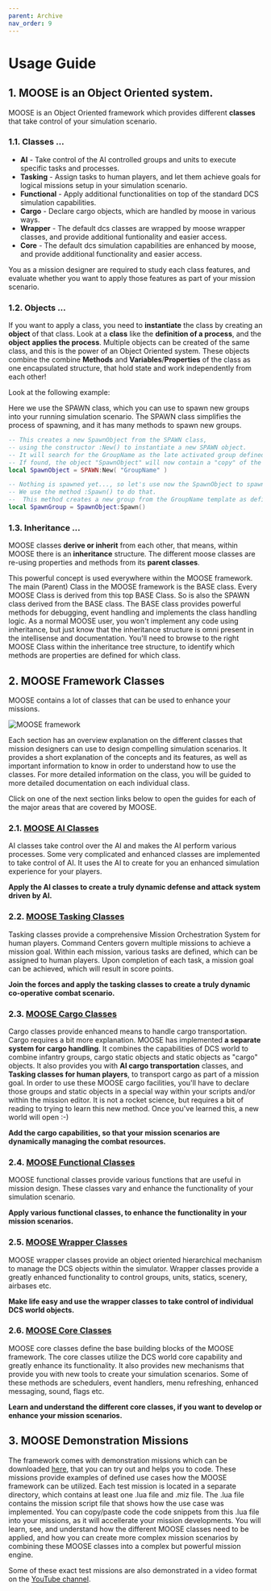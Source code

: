 ```yaml
---
parent: Archive
nav_order: 9
---
```


# Usage Guide

## 1. MOOSE is an Object Oriented system.

MOOSE is an Object Oriented framework which provides different **classes** that take control of your simulation scenario.

### 1.1. Classes ...

  * **AI** - Take control of the AI controlled groups and units to execute specific tasks and processes.
  * **Tasking** - Assign tasks to human players, and let them achieve goals for logical missions setup in your
    simulation scenario.
  * **Functional** - Apply additional functionalities on top of the standard DCS simulation capabilities.
  * **Cargo** - Declare cargo objects, which are handled by moose in various ways.
  * **Wrapper** - The default dcs classes are wrapped by moose wrapper classes, and provide additional funtionality and
    easier access.
  * **Core** - The default dcs simulation capabilities are enhanced by moose, and provide additional functionality and
    easier access.

You as a mission designer are required to study each class features, and evaluate whether you want to apply
those features as part of your mission scenario.

### 1.2. Objects ...

If you want to apply a class, you need to **instantiate** the class by creating an **object** of that class.
Look at a **class** like the **definition of a process**, and the **object** **applies the process**.
Multiple objects can be created of the same class, and this is the power of an Object Oriented system.
These objects combine the combine **Methods** and **Variables**/**Properties** of the class as one encapsulated
structure, that hold state and work independently from each other!

Look at the following example:

Here we use the SPAWN class, which you can use to spawn new groups into your running simulation scenario.
The SPAWN class simplifies the process of spawning, and it has many methods to spawn new groups.

```lua
-- This creates a new SpawnObject from the SPAWN class,
-- using the constructor :New() to instantiate a new SPAWN object.
-- It will search for the GroupName as the late activated group defined within your Mission Editor.
-- If found, the object "SpawnObject" will now contain a "copy" of the SPAWN class to apply the spawning process.
local SpawnObject = SPAWN:New( "GroupName" )

-- Nothing is spawned yet..., so let's use now the SpawnObject to spawn a new GROUP.
-- We use the method :Spawn() to do that.
--  This method creates a new group from the GroupName template as defined within the Mission Editor.
local SpawnGroup = SpawnObject:Spawn()
```

### 1.3. Inheritance ...

MOOSE classes **derive or inherit** from each other, that means,
within MOOSE there is an **inheritance** structure.
The different moose classes are re-using properties and methods from its **parent classes**.

This powerful concept is used everywhere within the MOOSE framework.
The main (Parent) Class in the MOOSE framework is the BASE class.
Every MOOSE Class is derived from this top BASE Class.
So is also the SPAWN class derived from the BASE class.
The BASE class provides powerful methods for debugging,
event handling and implements the class handling logic.
As a normal MOOSE user, you won't implement any code using inheritance,
but just know that the inheritance structure is omni present in the intellisense and documentation.
You'll need to browse to the right MOOSE Class within the inheritance tree structure,
to identify which methods are properties are defined for which class.



## 2. MOOSE Framework Classes

MOOSE contains a lot of classes that can be used to enhance your missions.

![MOOSE framework](/images/classes/overview.jpg)

Each section has an overview explanation on the different classes that mission designers can use to design compelling
simulation scenarios. It provides a short explanation of the concepts and its features, as well as important information
to know in order to understand how to use the classes.
For more detailed information on the class, you will be guided to more detailed documentation on each individual class.

Click on one of the next section links below to open the guides for each of the major areas that are covered by MOOSE.

### 2.1. [MOOSE AI Classes](classes-ai.md)

AI classes take control over the AI and makes the AI perform various processes.
Some very complicated and enhanced classes are implemented to take control of AI.
It uses the AI to create for you an enhanced simulation experience for your players.

**Apply the AI classes to create a truly dynamic defense and attack system driven by AI.**


### 2.2. [MOOSE Tasking Classes](classes-tasking.md)

Tasking classes provide a comprehensive Mission Orchestration System for human players.
Command Centers govern multiple missions to achieve a mission goal.
Within each mission, various tasks are defined, which can be assigned to human players.
Upon completion of each task, a mission goal can be achieved, which will result in score points.

**Join the forces and apply the tasking classes to create a truly dynamic co-operative combat scenario.**


### 2.3. [MOOSE Cargo Classes](classes-cargo.md)

Cargo classes provide enhanced means to handle cargo transportation.
Cargo requires a bit more explanation. MOOSE has implemented **a separate system for cargo handling**.
It combines the capabilities of DCS world to combine infantry groups, cargo static objects and static objects
as "cargo" objects.
It also provides you with **AI cargo transportation** classes,
and **Tasking classes for human players**, to transport cargo as part of a mission goal.
In order to use these MOOSE cargo facilities, you'll have to declare those groups and static objects
in a special way within your scripts and/or within the mission editor.
It is not a rocket science, but requires a bit of reading to trying to learn this new method.
Once you've learned this, a new world will open :-)

**Add the cargo capabilities, so that your mission scenarios are dynamically managing the combat resources.**


### 2.4. [MOOSE Functional Classes](classes-functional.md)

MOOSE functional classes provide various functions that are useful in mission design.
These classes vary and enhance the functionality of your simulation scenario.

**Apply various functional classes, to enhance the functionality in your mission scenarios.**


### 2.5. [MOOSE Wrapper Classes](classes-wrapper.md)

MOOSE wrapper classes provide an object oriented hierarchical mechanism to manage the DCS objects within the simulator.
Wrapper classes provide a greatly enhanced functionality to control groups, units, statics, scenery, airbases etc.

**Make life easy and use the wrapper classes to take control of individual DCS world objects.**


### 2.6. [MOOSE Core Classes](classes-core.md)

MOOSE core classes define the base building blocks of the MOOSE framework. 
The core classes utilize the DCS world core capability and greatly enhance its functionality.
It also provides new mechanisms that provide you with new tools to create your simulation scenarios.
Some of these methods are schedulers, event handlers, menu refreshing, enhanced messaging, sound, flags etc.

**Learn and understand the different core classes, if you want to develop or enhance your mission scenarios.**


## 3. MOOSE Demonstration Missions

The framework comes with demonstration missions which can be downloaded
[here](https://github.com/FlightControl-Master/MOOSE_MISSIONS/releases), that you can try out and helps you to code.
These missions provide examples of defined use cases how the MOOSE framework can be utilized. Each test mission is
located in a separate directory, which contains at least one .lua file and .miz file.
The .lua file contains the mission script file that shows how the use case was implemented.
You can copy/paste code the code snippets from this .lua file into your missions, as it will accellerate your mission
developments.
You will learn, see, and understand how the different MOOSE classes need to be applied, and how you can create
more complex mission scenarios by combining these MOOSE classes into a complex but powerful mission engine.

Some of these exact test missions are also demonstrated in a video format on the
[YouTube channel](https://www.youtube.com/channel/UCjrA9j5LQoWsG4SpS8i79Qg).
